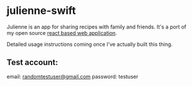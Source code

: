 # julienne-swift

Julienne is an app for sharing recipes with family and friends. It's a port of my open source [react based web application](https://github.com/bmcmahen/julienne).

Detailed usage instructions coming once I've actually built this thing.

## Test account:

email: randomtestuser@gmail.com
password: testuser
